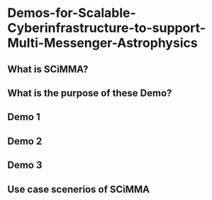 # Demos-for-Scalable-Cyberinfrastructure-to-support-Multi-Messenger-Astrophysics
## What is SCiMMA? 
## What is the purpose of these Demo? 
## Demo 1
## Demo 2 
## Demo 3
## Use case scenerios of SCiMMA 
